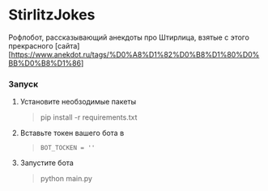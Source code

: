 # StirlitzJokes
Рофлобот, рассказывающий анекдоты про Штирлица, взятые с этого прекрасного [сайта][https://www.anekdot.ru/tags/%D0%A8%D1%82%D0%B8%D1%80%D0%BB%D0%B8%D1%86] 

### Запуск 

1.  Установите необзодимые пакеты
    > pip install -r requirements.txt
2.  Вставьте токен вашего бота в
    > ```BOT_TOCKEN = ''```
3.  Запустите бота
    > python main.py
